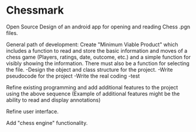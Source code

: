 # Chessmark
Open Source Design of an android app for opening and reading Chess .pgn files.

General path of development:
Create "Minimum Viable Product" which includes a function to read and store the basic information and moves of a chess game (Players, ratings, date, outcome, etc.) and a simple function for visibly showing the information. There must also be a function for selecting the file.
-Design the object and class structure for the project.
-Write pseudocode for the project
-Write the real coding
-test

Refine existing programming and add additional features to the project using the above sequence (Example of additional features might be the ability to read and display annotations)

Refine user interface.

Add "chess engine" functionality.
